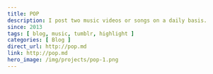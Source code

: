 ```yaml
---
title: POP
description: I post two music videos or songs on a daily basis.
since: 2013
tags: [ blog, music, tumblr, highlight ]
categories: [ Blog ]
direct_url: http://pop.md
link: http://pop.md
hero_image: /img/projects/pop-1.png
---
```

